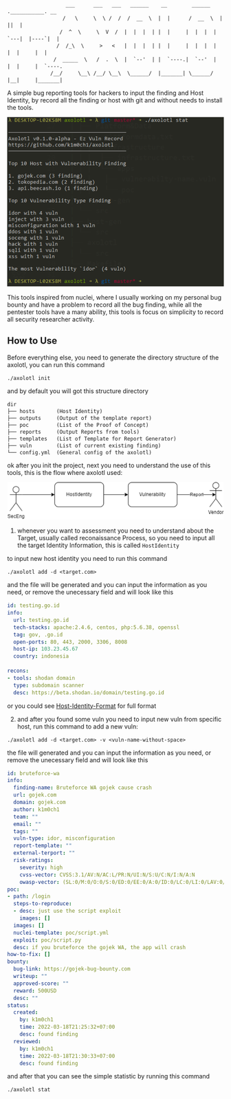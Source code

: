 ```
                   ___      ___   ___   ______    __        ______   .___________. __
                  /   \     \  \ /  /  /  __  \  |  |      /  __  \  |           ||  |
                 /  ^  \     \  V  /  |  |  |  | |  |     |  |  |  | `---|  |----`|  |
                /  /_\  \     >   <   |  |  |  | |  |     |  |  |  |     |  |     |  |
               /  _____  \   /  .  \  |  `--'  | |  `----.|  `--'  |     |  |     |  `----.
              /__/     \__\ /__/ \__\  \______/  |_______| \______/      |__|     |_______|
```

A simple bug reporting tools for hackers to input the finding and Host Identity, by record all the finding or host with git and without needs to install the tools.

![The Finding simple statistic](.github/preview-1.png)

This tools inspired from nuclei, where I usually working on my personal bug bounty and have a problem to record all the bug finding, while all the pentester tools have a many ability, this tools is focus on simplicity to record all security researcher activity.

## How to Use

Before everything else, you need to generate the directory structure of the axolotl, you can run this command

```
./axolotl init
```

and by default you will got this structure directory

```
dir
├── hosts       (Host Identity)
├── outputs     (Output of the template report)
├── poc         (List of the Proof of Concept)
├── reports     (Output Reports from tools)
├── templates   (List of Template for Report Generator)
├── vuln        (List of current existing finding)
└── config.yml  (General config of the axolotl)
```

ok after you init the project, next you need to understand the use of this tools, this is the flow where axolotl used:

![The Simple flow of Axolotl](.github/flow-axolotl.png)


1. whenever you want to assessment you need to understand about the Target, usually called reconaissance Process, so you need to input all the target Identity Information, this is called `HostIdentity` 

to input new host identity you need to run this command

```
./axolotl add -d <target.com>
```

and the file will be generated and you can input the information as you need, or remove the unecessary field and will look like this

```yml
id: testing.go.id
info:
  url: testing.go.id
  tech-stacks: apache:2.4.6, centos, php:5.6.38, openssl
  tag: gov, .go.id
  open-ports: 80, 443, 2000, 3306, 8008
  host-ip: 103.23.45.67
  country: indonesia

recons:
- tools: shodan domain
  type: subdomain scanner
  desc: https://beta.shodan.io/domain/testing.go.id
```

or you could see [Host-Identity-Format](.github/doc/Host-Identity-Format.md) for full format

2. and after you found some vuln you need to input new vuln from specific host, run this command to add a new vuln:

```
./axolotl add -d <target.com> -v <vuln-name-without-space>
```

the file will generated and you can input the information as you need, or remove the unecessary field and will look like this

```yaml
id: bruteforce-wa
info:
  finding-name: Bruteforce WA gojek cause crash
  url: gojek.com
  domain: gojek.com
  author: k1m0ch1
  team: ""
  email: ""
  tags: ""
  vuln-type: idor, misconfiguration
  report-template: ""
  external-terport: ""
  risk-ratings:
    severity: high
    cvss-vector: CVSS:3.1/AV:N/AC:L/PR:N/UI:N/S:U/C:N/I:N/A:N
    owasp-vector: (SL:0/M:0/O:0/S:0/ED:0/EE:0/A:0/ID:0/LC:0/LI:0/LAV:0/LAC:0/FD:0/RD:0/NC:0/PV:0)
poc:
- path: /login
  steps-to-reproduce:
  - desc: just use the script exploit
    images: []
  images: []
  nuclei-template: poc/script.yml
  exploit: poc/script.py
  desc: if you bruteforce the gojek WA, the app will crash
how-to-fix: []
bounty:
  bug-link: https://gojek-bug-bounty.com
  writeup: ""
  approved-score: ""
  reward: 500USD
  desc: ""
status:
  created:
    by: k1m0ch1
    time: 2022-03-18T21:25:32+07:00
    desc: found finding
  reviewed:
    by: k1m0ch1
    time: 2022-03-18T21:30:33+07:00
    desc: found finding
```

and after that you can see the simple statistic by running this command

```
./axolotl stat
```

